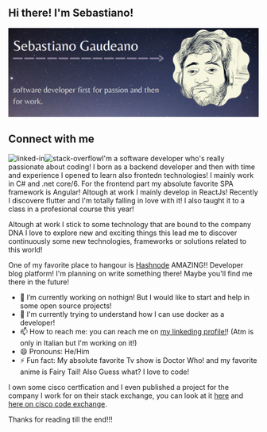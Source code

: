 ## Hi there! I'm Sebastiano!

<img src="https://raw.githubusercontent.com/SebastianGaud/SebastianGaud/main/Immagine%202022-04-20%20115551.png" alt="banner that says I'm Sebastiano Gaudeano has a little silly photo of me and says I love to be a developer!">

## Connect with me

[<img align="left" alt="linked-in" src="https://img.shields.io/badge/linkedin-%230077B5.svg?&style=for-the-badge&logo=linkedin&logoColor=white" />](https://www.linkedin.com/in/sebastiano-gaudeano/)

[<img align="left" alt="stack-overflow" src="https://img.shields.io/badge/stack%20overflow-FE7A16?logo=stack-overflow&logoColor=white&style=for-the-badge" />](https://stackoverflow.com/users/18565928/sebastiangaud)


I'm a software developer who's really passionate about coding! I born as a backend developer and then with time and experience I opened to learn also frontedn technologies! I mainly work in C# and .net core/6. For the frontend part my absolute favorite SPA framework is Angular! Altough at work I mainly develop in ReactJs! Recently I discovere flutter and I'm totally falling in love with it! I also taught it to a class in a profesional course this year!

Altough at work I stick to some technology that are bound to the company DNA I love to explore new and exciting things this lead me to discover continuously some new technologies, frameworks or solutions related to this world! 

One of my favorite place to hangour is [Hashnode](https://hashnode.com/) AMAZING!! Developer blog platform! I'm planning on write something there! Maybe you'll find me there in the future!


- 🔭 I’m currently working on nothign! But I would like to start and help in some open source projects!
- 🌱 I'm currently trying to understand how I can use docker as a developer!
- 📫 How to reach me: you can reach me on [my linkeding profile!](https://www.linkedin.com/in/sebastiano-gaudeano/)! (Atm is only in Italian but I'm working on it!) 
- 😄 Pronouns: He/Him
- ⚡ Fun fact: My absolute favorite Tv show is Doctor Who! and my favorite anime is Fairy Tail! Also Guess what? I love to code!

I own some cisco certfication and I even published a project for the company I work for on their stack exchange, you can look at it [here](https://github.com/VEMSistemispa/ce-cli-deployer) and [here on cisco code exchange](https://developer.cisco.com/codeexchange/github/repo/VEMSistemispa/ce-cli-deployer).

Thanks for reading till the end!!! 
